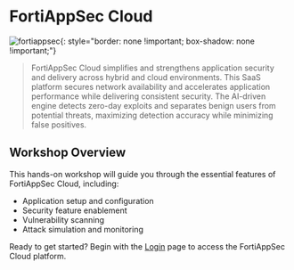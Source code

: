 # FortiAppSec Cloud

![fortiappsec](https://github.com/user-attachments/assets/42dc2c89-8dfe-4984-8856-12f4e8e3fae9){: style="border: none !important; box-shadow: none !important;"}

> FortiAppSec Cloud simplifies and strengthens application security and delivery across hybrid and cloud environments. This SaaS platform secures network availability and accelerates application performance while delivering consistent security. The AI-driven engine detects zero-day exploits and separates benign users from potential threats, maximizing detection accuracy while minimizing false positives.

## Workshop Overview

This hands-on workshop will guide you through the essential features of FortiAppSec Cloud, including:

- Application setup and configuration
- Security feature enablement
- Vulnerability scanning
- Attack simulation and monitoring

Ready to get started? Begin with the [Login](00-login.md) page to access the FortiAppSec Cloud platform. 
